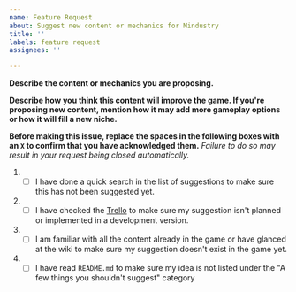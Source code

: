 ```yaml
---
name: Feature Request
about: Suggest new content or mechanics for Mindustry
title: ''
labels: feature request
assignees: ''

---
```


**Describe the content or mechanics you are proposing.**



**Describe how you think this content will improve the game. If you're proposing new content, mention how it may add more gameplay options or how it will fill a new niche.**



**Before making this issue, replace the spaces in the following boxes with an `X` to confirm that you have acknowledged them.** *Failure to do so may result in your request being closed automatically.*



1. - [ ] I have done a quick search in the list of suggestions to make sure this has not been suggested yet.
2. - [ ] I have checked the [Trello](https://trello.com/b/aE2tcUwF/mindustry-trello) to make sure my suggestion isn't planned or implemented in a development version.
3. - [ ] I am familiar with all the content already in the game or have glanced at the wiki to make sure my suggestion doesn't exist in the game yet.
4. - [ ] I have read `README.md` to make sure my idea is not listed under the "A few things you shouldn't suggest" category
